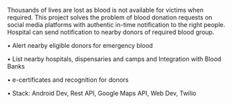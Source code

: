 Thousands of lives are lost as blood is not available for victims when required. This project solves the problem of blood donation requests on social media platforms with authentic in-time notification to the right people. Hospital can send notification to nearby donors of required blood group.

• Alert nearby eligible donors for emergency blood

• List nearby hospitals, dispensaries and camps and Integration with Blood Banks

• e-certificates and recognition for donors

• Stack: Android Dev, Rest API, Google Maps API, Web Dev, Twilio
